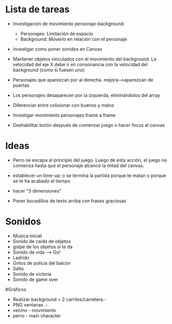 # Lista de tareas

+ Investigación de movimiento personaje-background:
    + Personajes: Limitación de espacio
    + Background: Moverlo en relación con el personaje

+ Investigar como poner sonidos en Canvas
+ Mantener objetos vinculados con el movimiento del background. La velocidad del eje X debe ir en consonancia con la velocidad del background (como si fuesen uno)
+ Personajes que aparezcan por al derecha. mejora-->aparezcan de puertas
+ Los personajes desaparecen por la izquierda, eliminándolos del array
+ Diferenciar entre colisionar con buenos y malos
+ Investigar movimiento personajes frame a frame
+ Deshabilitar botón después de comenzar juego o hacer focus al canvas




# Ideas

+ Perro se escapa al principio del juego. Luego de esta acción, el juego no comienza hasta que el personaje alcance la mitad del canvas.

+ establecer un time-up: o se termina la partida porque te matan o porque se te ha acabado el tiempo
+ hacer "3 dimensiones"
+ Poner bocadillos de texto arriba con frases graciosas

# Sonidos

+ Música inicial
+ Sonido de caida de objetos 
+ golpe de los objetos si te da
+ Sonido de vida --> Go!
+ Ladrido
+ Gritos de policía del balcón
+ Salto
+ Sonido de victoria
+ Sonido de game over


#Gráficos

+ Realizar background = 2 carriles/carretera.-
+ PNG ventanas .-
+ vecino - movimiento
+ perro - main character